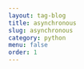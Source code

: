 ```yaml
---
layout: tag-blog
title: asynchronous
slug: asynchronous
category: python
menu: false
order: 1
---
```

